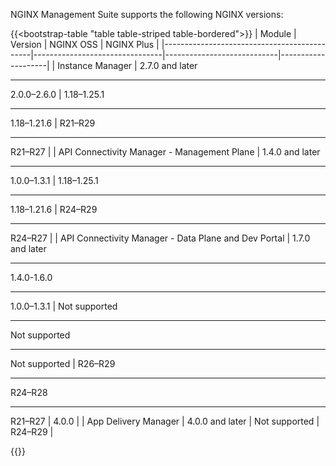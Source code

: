NGINX Management Suite supports the following NGINX versions:

{{<bootstrap-table "table table-striped table-bordered">}}
| Module                                      | Version                        | NGINX OSS                  | NGINX Plus         |
|---------------------------------------------|--------------------------------|----------------------------|--------------------|
| Instance Manager                            | 2.7.0 and later<hr>2.0.0–2.6.0 | 1.18–1.25.1<hr>1.18–1.21.6 | R21–R29<hr>R21–R27 |
| API Connectivity Manager - Management Plane | 1.4.0 and later<hr>1.0.0–1.3.1 | 1.18–1.25.1<hr>1.18–1.21.6 | R24–R29<hr>R24–R27 |
| API Connectivity Manager - Data Plane and Dev Portal | 1.7.0 and later<hr>1.4.0-1.6.0<hr>1.0.0–1.3.1 | <i class="fa-solid fa-ban" style="color: red"></i> Not supported<hr><i class="fa-solid fa-ban" style="color: red"></i> Not supported<hr><i class="fa-solid fa-ban" style="color: red"></i> Not supported | R26–R29<hr>R24–R28<hr>R21–R27 | 4.0.0 | 
| App Delivery Manager   | 4.0.0 and later    | <i class="fa-solid fa-ban" style="color: red"></i> Not supported | R24–R29            |

{{</bootstrap-table>}}

<!-- Do not remove. Keep this code at the bottom of the include -->
<!-- DOCS-1075 -->